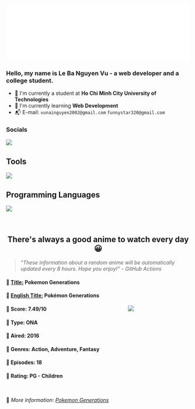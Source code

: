 
<img src="svg/nai.svg" />

<br />

<h3>Hello, my name is <strong>Le Ba Nguyen Vu</strong> - a web developer and a college student.</h3>

- 🏫 I'm currently a student at **Ho Chi Minh City University of Technologies**
- 👀 I'm currently learning **Web Development**
- 📬 E-mail: `vunainguyen2002@gmail.com` `funnystar320@gmail.com`


<h3>Socials</h3>
<a target="_blank" href="https://instagram.com/vu.le1352"><img src="https://img.shields.io/badge/Instagram-%23E4405F.svg?style=for-the-badge&logo=Instagram&logoColor=white" /></a>

<p>
  <h2>Tools</h2>
  <a href="https://skillicons.dev">
    <img src="https://skillicons.dev/icons?i=git,dotnet,mongodb,express,react,nodejs,bootstrap,tailwind,laravel,docker&theme=dark" />
  </a>

  <br />

  <h2>Programming Languages</h2>

  <a href="https://skillicons.dev">
    <img src="https://skillicons.dev/icons?i=javascript,typescript,html,css,cs,php&theme=dark" />
  </a>
</p>

<br />

<h2 align="center">There's always a good anime to watch every day 😀</h2>

<blockquote>
<i>
<q>These information about a random anime will be automatically updated every 8 hours. Hope you enjoy!</q> - GitHub Actions
</i>
</blockquote>

<h4>
  <strong>🥭 <u>Title:</u></strong> Pokemon Generations
</h4>

<h4>🌿 <u>English Title:</u> Pokémon Generations</h4>

<img align="right" width="170" src=https://cdn.myanimelist.net/images/anime/11/83210.jpg />

<h4>🌱 Score: 7.49/10</h4>

<h4>🌲 Type: ONA</h4>

<h4>🌴 Aired: 2016</h4>

<h4>🌵 Genres: Action, Adventure, Fantasy</h4>

<h4>🥑 Episodes: 18</h4>

<h4>🍏 Rating: PG - Children</h4>

<br />

🍂 *More information: [Pokemon Generations](https://myanimelist.net/anime/34514/Pokemon_Generations)*
    